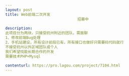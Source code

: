 ```yaml
---                
layout: post       
title: Web前端二次开发
                                招募中
           
description: 
此项目分为两块，只接受杭州附近的团队，需面聊
1、修改前端Bug处理
2、手机站建设，所有设计前段已有，所有接口也做好只需要码代码就行
不接受杭州以外区域团队或个人
我们希望找能长期合作的开发
需要技术PHP+Mysql
     
contenturl: https://pro.lagou.com/project/7104.html      
---                 
```

